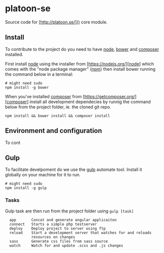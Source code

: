 # platoon-se

Source code for [http://platoon.se/]() core module.


## Install

To contribute to the project do you need to have [node][], [bower](http://bower.io/) and [composer][] installed.

First install [node][] using the installer from [https://nodejs.org/][node] which comes with the "node package manager" ([npm](https://www.npmjs.com/)) then install bower running the command below in a terminal:

	# might need sudo
	npm install -g bower

When you've installed [composer][] from [https://getcomposer.org/][composer] install all development dependecies by runnig the command below from the project folder, ie. the cloned git repo.
	
	npm install && bower install && composer install

## Environment and configuration

To cont

## Gulp

To facilitate develpoment do we use the [gulp][] automate tool. Install it globally on your machine for it to run.

	# might need sudo
	npm install -g gulp

### Tasks

Gulp task are then run from the project folder using `gulp [task]`

	  app		Concat and generate angular applicaiton
	  connect	Starts a simple php testserver
	  deploy	Deploy project to server using ftp
	  reload	Start a development server that watches for and reloads
	            resources on changes
	  sass		Generate css files from sass source
	  watch		Watch for and update .scss and .js changes

[gulp]: http://gulpjs.com/
[node]: https://nodejs.org/
[composer]: https://getcomposer.org/